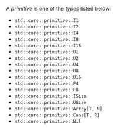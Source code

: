 A *primitive* is one of the [*types*](Specification/Compilation/Type_system/Constraint/Type/_.md) listed below:
- `std::core::primitive::I1`
- `std::core::primitive::I2`
- `std::core::primitive::I4`
- `std::core::primitive::I8`
- `std::core::primitive::I16`
- `std::core::primitive::U1`
- `std::core::primitive::U2`
- `std::core::primitive::U4`
- `std::core::primitive::U8`
- `std::core::primitive::U16`
- `std::core::primitive::F4`
- `std::core::primitive::F8`
- `std::core::primitive::ISize`
- `std::core::primitive::USize`
- `std::core::primitive::Array[T, N]`
- `std::core::primitive::Cons[T, R]`
- `std::core::primitive::Nil`